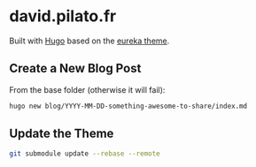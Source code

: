 # david.pilato.fr

Built with [Hugo](https://gohugo.io) based on the [eureka theme](https://github.com/wangchucheng/hugo-eureka).

## Create a New Blog Post

From the base folder (otherwise it will fail):

```sh
hugo new blog/YYYY-MM-DD-something-awesome-to-share/index.md
```

## Update the Theme

```sh
git submodule update --rebase --remote
```
